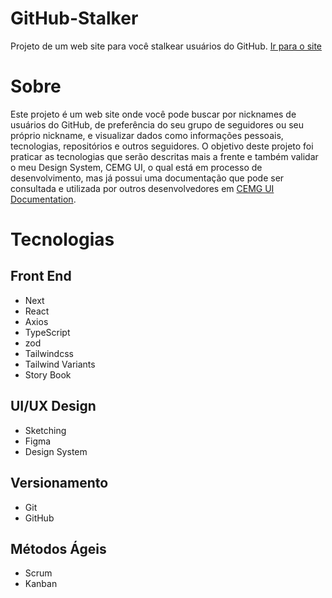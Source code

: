 # GitHub-Stalker
Projeto de um web site para você stalkear usuários do GitHub. [Ir para o site](https://bit.ly/GitHub-Stalker)

# Sobre
Este projeto é um web site onde você pode buscar por nicknames de usuários do GitHub, de preferência do seu grupo de seguidores ou seu próprio nickname, e visualizar dados como informações pessoais, tecnologias, repositórios e outros seguidores.
O objetivo deste projeto foi praticar as tecnologias que serão descritas mais a frente e também validar o meu Design System, CEMG UI, o qual está em processo de desenvolvimento, mas já possui uma documentação que pode ser consultada e utilizada por outros desenvolvedores em [CEMG UI Documentation](https://github.com/cemgthedev/CEMG-UI-Documentation).

# Tecnologias

## Front End
- Next
- React
- Axios
- TypeScript
- zod
- Tailwindcss
- Tailwind Variants
- Story Book

## UI/UX Design
- Sketching
- Figma
- Design System

## Versionamento
- Git
- GitHub

## Métodos Ágeis
- Scrum
- Kanban
